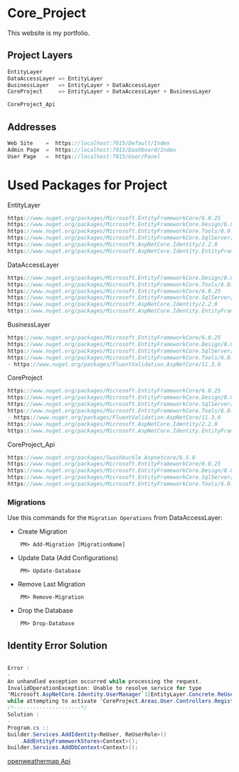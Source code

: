 # Core_Project
This website is my portfolio.

## Project Layers
``` cs
EntityLayer
DataAccessLayer => EntityLayer
BusinessLayer   => EntityLayer + DataAccessLayer
CoreProject     => EntityLayer + DataAccessLayer + BusinessLayer 

CoreProject_Api
```

## Addresses
```cs
Web Site    =  https://localhost:7015/Default/Index
Admin Page  =  https://localhost:7015/Dashboard/Index
User Page   =  https://localhost:7015/User/Panel
```

# Used Packages for Project
EntityLayer
```cs
https://www.nuget.org/packages/Microsoft.EntityFrameworkCore/6.0.25
https://www.nuget.org/packages/Microsoft.EntityFrameworkCore.Design/6.0.25
https://www.nuget.org/packages/Microsoft.EntityFrameworkCore.Tools/6.0.25
https://www.nuget.org/packages/Microsoft.EntityFrameworkCore.SqlServer/6.0.25
https://www.nuget.org/packages/Microsoft.AspNetCore.Identity/2.2.0
https://www.nuget.org/packages/Microsoft.AspNetCore.Identity.EntityFrameworkCore/6.0.0
```

DataAccessLayer
```cs
https://www.nuget.org/packages/Microsoft.EntityFrameworkCore.Design/8.0.0
https://www.nuget.org/packages/Microsoft.EntityFrameworkCore.Tools/6.0.25
https://www.nuget.org/packages/Microsoft.EntityFrameworkCore/6.0.25
https://www.nuget.org/packages/Microsoft.EntityFrameworkCore.SqlServer/6.0.25
https://www.nuget.org/packages/Microsoft.AspNetCore.Identity/2.2.0	
https://www.nuget.org/packages/Microsoft.AspNetCore.Identity.EntityFrameworkCore/6.0.0
```

BusinessLayer
```cs
https://www.nuget.org/packages/Microsoft.EntityFrameworkCore/6.0.25
https://www.nuget.org/packages/Microsoft.EntityFrameworkCore.Design/8.0.0
https://www.nuget.org/packages/Microsoft.EntityFrameworkCore.SqlServer/6.0.25
https://www.nuget.org/packages/Microsoft.EntityFrameworkCore.Tools/6.0.25
- https://www.nuget.org/packages/FluentValidation.AspNetCore/11.3.0
```

CoreProject
```cs
https://www.nuget.org/packages/Microsoft.EntityFrameworkCore/6.0.25
https://www.nuget.org/packages/Microsoft.EntityFrameworkCore.Design/8.0.0
https://www.nuget.org/packages/Microsoft.EntityFrameworkCore.SqlServer/6.0.25
https://www.nuget.org/packages/Microsoft.EntityFrameworkCore.Tools/6.0.25
- https://www.nuget.org/packages/FluentValidation.AspNetCore/11.3.0
https://www.nuget.org/packages/Microsoft.AspNetCore.Identity/2.2.0	
https://www.nuget.org/packages/Microsoft.AspNetCore.Identity.EntityFrameworkCore/6.0.0
```

CoreProject_Api
```cs
https://www.nuget.org/packages/Swashbuckle.Aspnetcore/6.5.0
https://www.nuget.org/packages/Microsoft.EntityFrameworkCore/6.0.25
https://www.nuget.org/packages/Microsoft.EntityFrameworkCore.Design/8.0.0
https://www.nuget.org/packages/Microsoft.EntityFrameworkCore.SqlServer/6.0.25
https://www.nuget.org/packages/Microsoft.EntityFrameworkCore.Tools/6.0.25
```

### Migrations
Use this commands for the `Migration Operations` from DataAccessLayer:
- Create Migration
```
    PM> Add-Migration [MigrationName]
```
- Update Data   (Add Configurations)
```
    PM> Update-Database
```
- Remove Last Migration
```
    PM> Remove-Migration
```
- Drop the Database
```
    PM> Drop-Database
```

## Identity Error Solution
```cs

Error :
-
An unhandled exception occurred while processing the request.
InvalidOperationException: Unable to resolve service for type 
'Microsoft.AspNetCore.Identity.UserManager`1[EntityLayer.Concrete.ReUser]' 
while attempting to activate 'CoreProject.Areas.User.Controllers.RegisterController'.
/*---------------------*/
Solution :
- 
Program.cs ::
builder.Services.AddIdentity<ReUser, ReUserRole>()
    .AddEntityFrameworkStores<Context>();
builder.Services.AddDbContext<Context>();

```

[openweathermap Api](https://openweathermap.org/current)